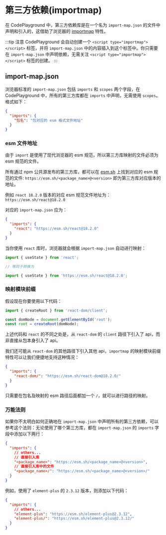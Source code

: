 # 第三方依赖(importmap)

在 CodePlayground 中，第三方依赖库是在一个名为 `import-map.json` 的文件中声明和引入的，这借助了浏览器的 [importmap](https://developer.mozilla.org/zh-CN/docs/Web/HTML/Element/script/type/importmap) 特性。

:::tip 注意
CodePlayground 会自动创建一个 `<script type="importmap"></script>` 标签，并将 `import-map.json` 中的内容插入到这个标签中。你只需要在 `import-map.json` 中声明依赖，无需关注 `<script type="importmap"></script>` 标签的创建。
:::

## import-map.json

浏览器标准的 `import-map.json` 包括 `imports` 和 `scopes` 两个字段，在 CodePlayground 中，所有的第三方库都在 `imports` 中声明，无需使用 `scopes`。格式如下：

```json
{
  "imports": {
    "包名": "包对应的 esm 格式文件地址"
  }
}
```

### esm 文件地址

由于 `import` 是使用了现代浏览器的 esm 规范，所以第三方库映射的文件必须为 esm 规范的文件。

所有通过 npm 公共源发布的第三方库，都可以在 [esm.sh](https://esm.sh) 上找到对应的 esm 规范的文件: `https://esm.sh/<package_name>@<version>` 即为第三方库对应版本的地址。

例如 `react 18.2.0` 版本的对应 esm 规范文件地址为：`https://esm.sh/react@18.2.0`

对应的 `import-map.json` 应为：

```json
{
  "imports": {
    "react": "https://esm.sh/react@18.2.0"
  }
}
```

当你使用 `react` 库时，浏览器就会根据 `import-map.json` 自动进行映射：

```js
import { useState } from 'react';

// 等同于转换为

import { useState } from 'https://esm.sh/react@18.2.0';
```

### 映射模块前缀

假设现在你要使用以下代码：

```js
import { createRoot } from 'react-dom/client';

const domNode = document.getElementById('root');
const root = createRoot(domNode);
```

上述代码和 `react` 的不同之处是，从 `react-dom` 的 `client` 路径下引入了 api，而非直接从包本身引入了 api。

我们还可能从 `react-dom` 的其他路径下引入其他 api，`importmap` 的映射模块前缀特性可以让我们便捷地支持这种情况：

```json
{
  "imports": {
    "react-dom/": "https://esm.sh/react-dom@18.2.0/"
  }
}
```

只需要在包名及映射的 esm 路径后面都加一个 `/`，就可以进行路径的映射。

### 万能法则

如果你不太明白如何正确地在 `import-map.json` 中声明所有的第三方依赖，可以参考这个法则：无论使用了哪个第三方库，都在 `import-map.json` 的 `imports` 字段中添加以下两行：

```json
{
  "imports": {
    // others...
    // 直接引入库
    "<package_name>": "https://esm.sh/<package_name>@<version>",
    // 直接引入库中的文件
    "<package_name>/": "https://esm.sh/<package_name>@<version>/"
  }
}
```

例如，使用了 `element-plus` 的 `2.3.12` 版本，则添加以下代码：

```json
{
  "imports": {
    // others...
    "element-plus": "https://esm.sh/element-plus@2.3.12",
    "element-plus/": "https://esm.sh/element-plus@2.3.12/"
  }
}
```
